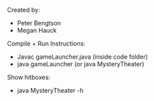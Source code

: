Created by:
 - Peter Bengtson
 - Megan Hauck

Compile + Run Instructions:
 - Javac gameLauncher.java (inside code folder)
 - java gameLauncher (or java MysteryTheater)

Show hitboxes:
  -  java MysteryTheater -h
